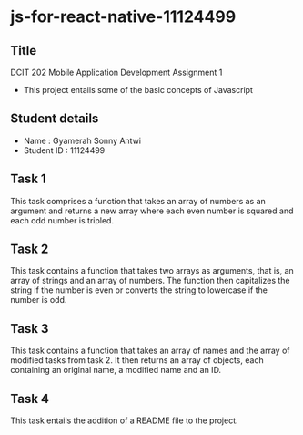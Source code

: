 # js-for-react-native-11124499

## Title
DCIT 202 Mobile Application Development Assignment 1

+ This project entails some of the basic concepts of Javascript

## Student details
+ Name : Gyamerah Sonny Antwi
+ Student ID : 11124499

## Task 1
This task comprises a function that takes an array of numbers as an argument and returns a new array where each even number is squared and each odd number is tripled.

## Task 2
This task contains a function that takes two arrays as arguments, that is, an array of strings and an array of numbers. The function then capitalizes the string if the number is even or converts the string to lowercase if the number is odd.

## Task 3
This task contains a function that takes an array of names and the array of modified tasks from task 2. It then returns an array of objects, each containing an original name, a modified name and an ID.

## Task 4
This task entails the addition of a README file to the project.



